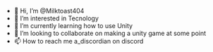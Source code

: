 - 👋 Hi, I’m @Milktoast404
- 👀 I’m interested in Tecnology
- 🌱 I’m currently learning how to use Unity
- 💞️ I’m looking to collaborate on making a unity game at some point
- 📫 How to reach me a_discordian on discord

<!---
Milktoast404/Milktoast404 is a ✨ special ✨ repository because its `README.md` (this file) appears on your GitHub profile.
You can click the Preview link to take a look at your changes.
--->
